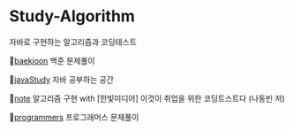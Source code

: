 # Study-Algorithm
자바로 구현하는 알고리즘과 코딩테스트

📁[baekjoon](./baekjoon/src/baekjoon)
백준 문제풀이

📁[javaStudy](./javaStudy/src)
자바 공부하는 공간

📁[note](./note/src/note)
알고리즘 구현 with [한빛미디어] 이것이 취업을 위한 코딩트스트다 (나동빈 저)

📁[programmers](./programmers/src/programmers)
프로그래머스 문제풀이
